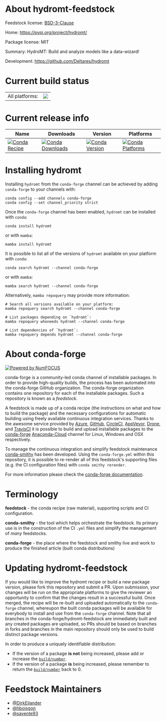 About hydromt-feedstock
=======================

Feedstock license: [BSD-3-Clause](https://github.com/conda-forge/hydromt-feedstock/blob/main/LICENSE.txt)

Home: https://pypi.org/project/hydromt/

Package license: MIT

Summary: HydroMT: Build and analyze models like a data-wizard!

Development: https://github.com/Deltares/hydromt

Current build status
====================


<table><tr><td>All platforms:</td>
    <td>
      <a href="https://dev.azure.com/conda-forge/feedstock-builds/_build/latest?definitionId=12476&branchName=main">
        <img src="https://dev.azure.com/conda-forge/feedstock-builds/_apis/build/status/hydromt-feedstock?branchName=main">
      </a>
    </td>
  </tr>
</table>

Current release info
====================

| Name | Downloads | Version | Platforms |
| --- | --- | --- | --- |
| [![Conda Recipe](https://img.shields.io/badge/recipe-hydromt-green.svg)](https://anaconda.org/conda-forge/hydromt) | [![Conda Downloads](https://img.shields.io/conda/dn/conda-forge/hydromt.svg)](https://anaconda.org/conda-forge/hydromt) | [![Conda Version](https://img.shields.io/conda/vn/conda-forge/hydromt.svg)](https://anaconda.org/conda-forge/hydromt) | [![Conda Platforms](https://img.shields.io/conda/pn/conda-forge/hydromt.svg)](https://anaconda.org/conda-forge/hydromt) |

Installing hydromt
==================

Installing `hydromt` from the `conda-forge` channel can be achieved by adding `conda-forge` to your channels with:

```
conda config --add channels conda-forge
conda config --set channel_priority strict
```

Once the `conda-forge` channel has been enabled, `hydromt` can be installed with `conda`:

```
conda install hydromt
```

or with `mamba`:

```
mamba install hydromt
```

It is possible to list all of the versions of `hydromt` available on your platform with `conda`:

```
conda search hydromt --channel conda-forge
```

or with `mamba`:

```
mamba search hydromt --channel conda-forge
```

Alternatively, `mamba repoquery` may provide more information:

```
# Search all versions available on your platform:
mamba repoquery search hydromt --channel conda-forge

# List packages depending on `hydromt`:
mamba repoquery whoneeds hydromt --channel conda-forge

# List dependencies of `hydromt`:
mamba repoquery depends hydromt --channel conda-forge
```


About conda-forge
=================

[![Powered by
NumFOCUS](https://img.shields.io/badge/powered%20by-NumFOCUS-orange.svg?style=flat&colorA=E1523D&colorB=007D8A)](https://numfocus.org)

conda-forge is a community-led conda channel of installable packages.
In order to provide high-quality builds, the process has been automated into the
conda-forge GitHub organization. The conda-forge organization contains one repository
for each of the installable packages. Such a repository is known as a *feedstock*.

A feedstock is made up of a conda recipe (the instructions on what and how to build
the package) and the necessary configurations for automatic building using freely
available continuous integration services. Thanks to the awesome service provided by
[Azure](https://azure.microsoft.com/en-us/services/devops/), [GitHub](https://github.com/),
[CircleCI](https://circleci.com/), [AppVeyor](https://www.appveyor.com/),
[Drone](https://cloud.drone.io/welcome), and [TravisCI](https://travis-ci.com/)
it is possible to build and upload installable packages to the
[conda-forge](https://anaconda.org/conda-forge) [Anaconda-Cloud](https://anaconda.org/)
channel for Linux, Windows and OSX respectively.

To manage the continuous integration and simplify feedstock maintenance
[conda-smithy](https://github.com/conda-forge/conda-smithy) has been developed.
Using the ``conda-forge.yml`` within this repository, it is possible to re-render all of
this feedstock's supporting files (e.g. the CI configuration files) with ``conda smithy rerender``.

For more information please check the [conda-forge documentation](https://conda-forge.org/docs/).

Terminology
===========

**feedstock** - the conda recipe (raw material), supporting scripts and CI configuration.

**conda-smithy** - the tool which helps orchestrate the feedstock.
                   Its primary use is in the construction of the CI ``.yml`` files
                   and simplify the management of *many* feedstocks.

**conda-forge** - the place where the feedstock and smithy live and work to
                  produce the finished article (built conda distributions)


Updating hydromt-feedstock
==========================

If you would like to improve the hydromt recipe or build a new
package version, please fork this repository and submit a PR. Upon submission,
your changes will be run on the appropriate platforms to give the reviewer an
opportunity to confirm that the changes result in a successful build. Once
merged, the recipe will be re-built and uploaded automatically to the
`conda-forge` channel, whereupon the built conda packages will be available for
everybody to install and use from the `conda-forge` channel.
Note that all branches in the conda-forge/hydromt-feedstock are
immediately built and any created packages are uploaded, so PRs should be based
on branches in forks and branches in the main repository should only be used to
build distinct package versions.

In order to produce a uniquely identifiable distribution:
 * If the version of a package **is not** being increased, please add or increase
   the [``build/number``](https://docs.conda.io/projects/conda-build/en/latest/resources/define-metadata.html#build-number-and-string).
 * If the version of a package **is** being increased, please remember to return
   the [``build/number``](https://docs.conda.io/projects/conda-build/en/latest/resources/define-metadata.html#build-number-and-string)
   back to 0.

Feedstock Maintainers
=====================

* [@DirkEilander](https://github.com/DirkEilander/)
* [@hboisgon](https://github.com/hboisgon/)
* [@savente93](https://github.com/savente93/)

